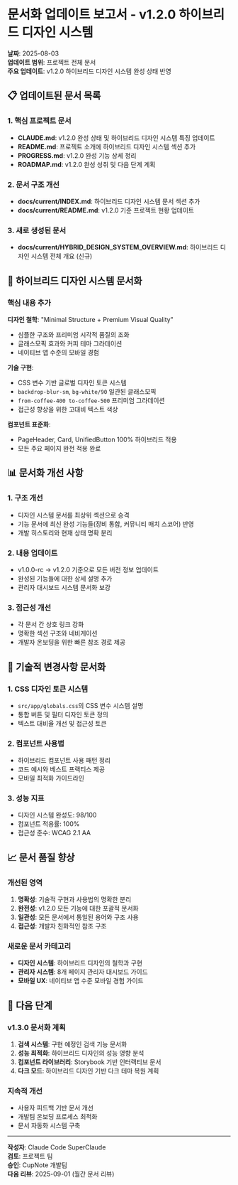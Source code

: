 # 문서화 업데이트 보고서 - v1.2.0 하이브리드 디자인 시스템

**날짜**: 2025-08-03  
**업데이트 범위**: 프로젝트 전체 문서  
**주요 업데이트**: v1.2.0 하이브리드 디자인 시스템 완성 상태 반영

## 📋 업데이트된 문서 목록

### 1. 핵심 프로젝트 문서
- **CLAUDE.md**: v1.2.0 완성 상태 및 하이브리드 디자인 시스템 특징 업데이트
- **README.md**: 프로젝트 소개에 하이브리드 디자인 시스템 섹션 추가
- **PROGRESS.md**: v1.2.0 완성 기능 상세 정리
- **ROADMAP.md**: v1.2.0 완성 성취 및 다음 단계 계획

### 2. 문서 구조 개선
- **docs/current/INDEX.md**: 하이브리드 디자인 시스템 문서 섹션 추가
- **docs/current/README.md**: v1.2.0 기준 프로젝트 현황 업데이트

### 3. 새로 생성된 문서
- **docs/current/HYBRID_DESIGN_SYSTEM_OVERVIEW.md**: 하이브리드 디자인 시스템 전체 개요 (신규)

## 🎨 하이브리드 디자인 시스템 문서화

### 핵심 내용 추가

**디자인 철학**: "Minimal Structure + Premium Visual Quality"
- 심플한 구조와 프리미엄 시각적 품질의 조화
- 글래스모픽 효과와 커피 테마 그라데이션
- 네이티브 앱 수준의 모바일 경험

**기술 구현**:
- CSS 변수 기반 글로벌 디자인 토큰 시스템
- `backdrop-blur-sm`, `bg-white/90` 일관된 글래스모픽
- `from-coffee-400 to-coffee-500` 프리미엄 그라데이션
- 접근성 향상을 위한 고대비 텍스트 색상

**컴포넌트 표준화**:
- PageHeader, Card, UnifiedButton 100% 하이브리드 적용
- 모든 주요 페이지 완전 적용 완료

## 📊 문서화 개선 사항

### 1. 구조 개선
- 디자인 시스템 문서를 최상위 섹션으로 승격
- 기능 문서에 최신 완성 기능들(장비 통합, 커뮤니티 매치 스코어) 반영
- 개발 히스토리와 현재 상태 명확 분리

### 2. 내용 업데이트
- v1.0.0-rc → v1.2.0 기준으로 모든 버전 정보 업데이트
- 완성된 기능들에 대한 상세 설명 추가
- 관리자 대시보드 시스템 문서화 보강

### 3. 접근성 개선
- 각 문서 간 상호 링크 강화
- 명확한 섹션 구조와 네비게이션
- 개발자 온보딩을 위한 빠른 참조 경로 제공

## 🔧 기술적 변경사항 문서화

### 1. CSS 디자인 토큰 시스템
- `src/app/globals.css`의 CSS 변수 시스템 설명
- 통합 버튼 및 필터 디자인 토큰 정의
- 텍스트 대비율 개선 및 접근성 토큰

### 2. 컴포넌트 사용법
- 하이브리드 컴포넌트 사용 패턴 정리
- 코드 예시와 베스트 프랙티스 제공
- 모바일 최적화 가이드라인

### 3. 성능 지표
- 디자인 시스템 완성도: 98/100
- 컴포넌트 적용률: 100%
- 접근성 준수: WCAG 2.1 AA

## 📈 문서 품질 향상

### 개선된 영역
1. **명확성**: 기술적 구현과 사용법의 명확한 분리
2. **완전성**: v1.2.0 모든 기능에 대한 포괄적 문서화
3. **일관성**: 모든 문서에서 통일된 용어와 구조 사용
4. **접근성**: 개발자 친화적인 참조 구조

### 새로운 문서 카테고리
- **디자인 시스템**: 하이브리드 디자인의 철학과 구현
- **관리자 시스템**: 8개 페이지 관리자 대시보드 가이드
- **모바일 UX**: 네이티브 앱 수준 모바일 경험 가이드

## 🎯 다음 단계

### v1.3.0 문서화 계획
1. **검색 시스템**: 구현 예정인 검색 기능 문서화
2. **성능 최적화**: 하이브리드 디자인의 성능 영향 분석
3. **컴포넌트 라이브러리**: Storybook 기반 인터랙티브 문서
4. **다크 모드**: 하이브리드 디자인 기반 다크 테마 복원 계획

### 지속적 개선
- 사용자 피드백 기반 문서 개선
- 개발팀 온보딩 프로세스 최적화
- 문서 자동화 시스템 구축

---

**작성자**: Claude Code SuperClaude  
**검토**: 프로젝트 팀  
**승인**: CupNote 개발팀  
**다음 리뷰**: 2025-09-01 (월간 문서 리뷰)